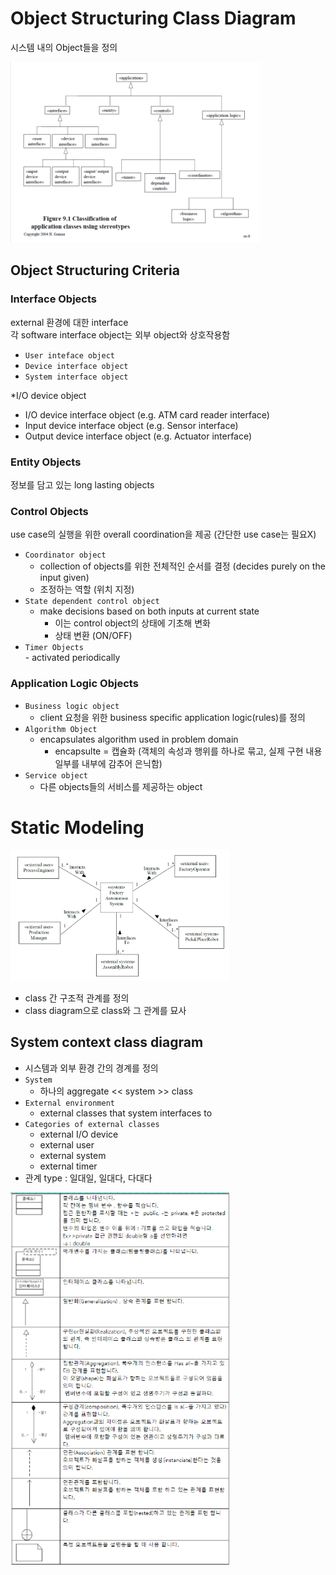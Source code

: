 # Object Structuring Class Diagram

시스템 내의 Object들을 정의  

<img width="400" src="./img/07_1.png">  

## Object Structuring Criteria
### Interface Objects  
external 환경에 대한 interface  
각 software interface object는 외부 object와 상호작용함
- `User inteface object`
- `Device interface object`
- `System interface object`  

*I/O device object
- I/O device interface object (e.g. ATM card reader interface)
- Input device interface object (e.g. Sensor interface)
- Output device interface object (e.g. Actuator interface)

### Entity Objects  
정보를 담고 있는 long lasting objects

### Control Objects  
use case의 실행을 위한 overall coordination을 제공 (간단한 use case는 필요X)  
- `Coordinator object`
	- collection of objects를 위한 전체적인 순서를 결정 (decides purely on the input given)
	- 조정하는 역할 (위치 지정)
- `State dependent control object`
	-  make decisions based on both inputs at current state
		- 이는 control object의 상태에 기초해 변화
		- 상태 변환 (ON/OFF)
- `Timer Objects`  
		- activated periodically

### Application Logic Objects  
- `Business logic object`
	- client 요청을 위한 business specific application logic(rules)를 정의
- `Algorithm Object`
	- encapsulates algorithm used in problem domain
		- encapsulte = 캡슐화 (객체의 속성과 행위를 하나로 묶고, 실제 구현 내용 일부를 내부에 감추어 은닉함)
- `Service object`
	- 다른 objects들의 서비스를 제공하는 object  

# Static Modeling

<img width="350" src="./img/07_2.png">  

- class 간 구조적 관계를 정의
- class diagram으로 class와 그 관계를 묘사

## System context class diagram

- 시스템과 외부 환경 간의 경계를 정의
- `System`
	- 하나의 aggregate << system >> class
- `External environment`
	- external classes that system interfaces to
- `Categories of external classes`
	- external I/O device
	- external user
	- external system
	- external timer
- 관계 type : 일대일, 일대다, 다대다

<img width="350" src="./img/07_3.png">  
